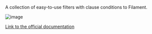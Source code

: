A collection of easy-to-use filters with clause conditions to Filament.

![image](https://user-images.githubusercontent.com/11015977/204793540-150383ab-c84a-476e-9eb2-a137c5c4b174.png)

[Link to the official documentation](https://github.com/webbingbrasil/filament-advancedfilter)

